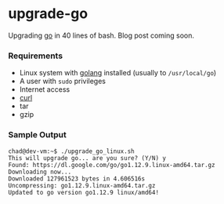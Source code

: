 # upgrade-go

Upgrading [go](https://golang.org) in 40 lines of bash. Blog post coming soon.

### Requirements
* Linux system with [golang](https://golang.org/dl/) installed (usually to `/usr/local/go`)
* A user with `sudo` privileges
* Internet access
* [curl](https://curl.haxx.se)
* tar
* gzip

### Sample Output

```
chad@dev-vm:~$ ./upgrade_go_linux.sh
This will upgrade go... are you sure? (Y/N) y
Found: https://dl.google.com/go/go1.12.9.linux-amd64.tar.gz
Downloading now...
Downloaded 127961523 bytes in 4.606516s
Uncompressing: go1.12.9.linux-amd64.tar.gz
Updated to go version go1.12.9 linux/amd64!
```
